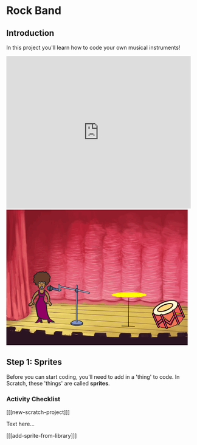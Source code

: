 # Rock Band

## Introduction

In this project you'll learn how to code your own musical instruments!

<div class="scratch-preview">
  <iframe allowtransparency="true" width="485" height="402" src="https://scratch.mit.edu/projects/embed/26741186/?autostart=false" frameborder="0"></iframe>
  <img src="images/band-final.png">
</div>

## Step 1: Sprites

Before you can start coding, you'll need to add in a 'thing' to code. In Scratch, these 'things' are called __sprites__.

### Activity Checklist

[[[new-scratch-project]]]

Text here...

[[[add-sprite-from-library]]]
